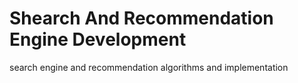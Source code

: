 # Shearch And Recommendation Engine Development
search engine and recommendation algorithms and implementation
